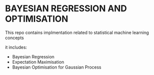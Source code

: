 # BAYESIAN REGRESSION AND OPTIMISATION

This repo contains implmentation related to statistical machine learning concepts

it includes:
- Bayesian Regression
- Expectation Maximisation
- Bayesian Optimisation for Gaussian Process
